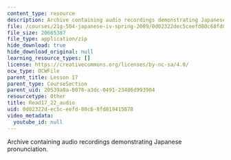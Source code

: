 ```yaml
---
content_type: resource
description: Archive containing audio recordings demonstrating Japanese pronunciation.
file: /courses/21g-504-japanese-iv-spring-2009/0d02322dec5ceefd80c68fd819415878_Read17_22_audio.zip
file_size: 20665387
file_type: application/zip
hide_download: true
hide_download_original: null
learning_resource_types: []
license: https://creativecommons.org/licenses/by-nc-sa/4.0/
ocw_type: OCWFile
parent_title: Lesson 17
parent_type: CourseSection
parent_uid: 20539a8a-0070-a3dc-0491-23486d993904
resourcetype: Other
title: Read17_22_audio
uid: 0d02322d-ec5c-eefd-80c6-8fd819415878
video_metadata:
  youtube_id: null
---
```

Archive containing audio recordings demonstrating Japanese pronunciation.